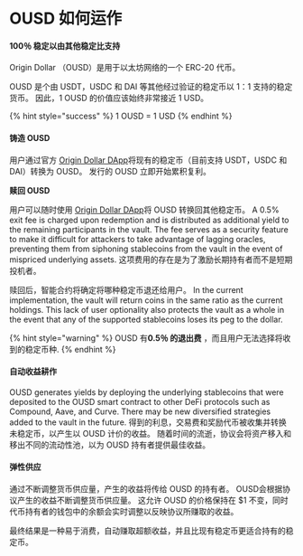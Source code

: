 # OUSD 如何运作

#### 100％ 稳定以由其他稳定比支持

Origin Dollar （OUSD）是用于以太坊网络的一个 ERC-20 代币。

OUSD 是个由 USDT，USDC 和 DAI 等其他经过验证的稳定币以 1：1 支持的稳定货币。 因此，1 OUSD 的价值应该始终非常接近 1 USD。

{% hint style="success" %}
1 OUSD = 1 USD
{% endhint %}

#### 铸造 OUSD

用户通过官方 [Origin Dollar DApp](www.ousd.com)将现有的稳定币（目前支持 USDT，USDC 和DAI）转换为 OUSD。 发行的 OUSD 立即开始累积复利。

**赎回 OUSD**

用户可以随时使用 [Origin Dollar DApp](www.ousd.com)将 OUSD 转换回其他稳定币。 A 0.5% exit fee is charged upon redemption and is distributed as additional yield to the remaining participants in the vault. The fee serves as a security feature to make it difficult for attackers to take advantage of lagging oracles, preventing them from siphoning stablecoins from the vault in the event of mispriced underlying assets. 这项费用的存在是为了激励长期持有者而不是短期投机者。

赎回后，智能合约将确定将哪种稳定币退还给用户。 In the current implementation, the vault will return coins in the same ratio as the current holdings. This lack of user optionality also protects the vault as a whole in the event that any of the supported stablecoins loses its peg to the dollar.

{% hint style="warning" %}
OUSD 有**0.5％ 的退出费** ，而且用户无法选择将收到的稳定币种.
{% endhint %}

#### 自**动收益耕作**

OUSD generates yields by deploying the underlying stablecoins that were deposited to the OUSD smart contract to other DeFi protocols such as Compound, Aave, and Curve. There may be new diversified strategies added to the vault in the future. 得到的利息，交易费和奖励代币被收集并转换未稳定币，以产生以 OUSD 计价的收益。 随着时间的流逝，协议会将资产移入和移出不同的流动性池，以为 OUSD 持有者提供最佳收益。

#### **弹性供应**

通过不断调整货币供应量，产生的收益将传给 OUSD 的持有者。 OUSD会根据协议产生的收益不断调整货币供应量。 这允许 OUSD 的价格保持在 $1 不变，同时代币持有者的钱包中的余额会实时调整以反映协议所赚取的收益。

最终结果是一种易于消费，自动赚取超额收益，并且比现有稳定币更适合持有的稳定币。

